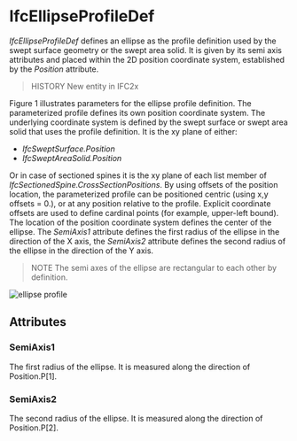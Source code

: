 # IfcEllipseProfileDef

_IfcEllipseProfileDef_ defines an ellipse as the profile definition used by the swept surface geometry or the swept area solid. It is given by its semi axis attributes and placed within the 2D position coordinate system, established by the _Position_ attribute.
<!-- end of short definition -->

> HISTORY New entity in IFC2x

Figure 1 illustrates parameters for the ellipse profile definition. The parameterized profile defines its own position coordinate system. The underlying coordinate system is defined by the swept surface or swept area solid that uses the profile definition. It is the xy plane of either:

* _IfcSweptSurface.Position_
* _IfcSweptAreaSolid.Position_

Or in case of sectioned spines it is the xy plane of each list member of _IfcSectionedSpine.CrossSectionPositions_. By using offsets of the position location, the parameterized profile can be positioned centric (using x,y offsets = 0.), or at any position relative to the profile. Explicit coordinate offsets are used to define cardinal points (for example, upper-left bound). The location of the position coordinate system defines the center of the ellipse. The _SemiAxis1_ attribute defines the first radius of the ellipse in the direction of the X axis, the _SemiAxis2_ attribute defines the second radius of the ellipse in the direction of the Y axis.

> NOTE The semi axes of the ellipse are rectangular to each other by definition.

![ellipse profile](../../../../figures/ifcellipseprofiledef-layout1.gif "Figure 1 — Ellipse profile")

## Attributes

### SemiAxis1
The first radius of the ellipse. It is measured along the direction of Position.P[1].

### SemiAxis2
The second radius of the ellipse. It is measured along the direction of Position.P[2].
